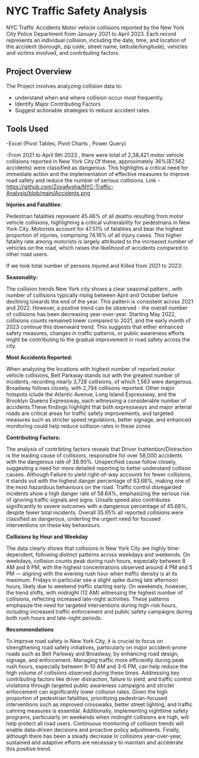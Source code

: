 # NYC Traffic Safety Analysis

NYC Traffic Accidents
Motor vehicle collisions reported by the New York City Police Department from January 2021 to April 2023. Each record represents an individual collision, including the date, time, and location of the accident (borough, zip code, street name, latitude/longitude), vehicles and victims involved, and contributing factors.

## Project Overview ##

The Project involves analyzing collision data to:
- understand when and where collision occur most frequently.
- Identify Major Contributing Factors
- Suggest actionable strategies to reduce accident rates.

## Tools Used ##
-Excel (Pivot Tables, Pivot Charts , Power Query)

-From 2021 to April 9th 2023 , there were total of 2,38,421 motor vehicle collisions reported in New York City.Of these, approximately 36%(87,562 accidents) were classified as dangerous. This highlights a critical need for immediate action and the implementation of effective measures to improve road safety and reduce the number of serious collisions. 
Link - https://github.com/ZoyaAysha/NYC-Traffic-Analysis/blob/main/Accidents.png

**Injuries and Fatalities:**

Pedestrian fatalities represent 45.46% of all deaths resulting from motor vehicle collisions, highlighting a critical vulnerability for pedestrians in New York City.
Motorists account for 47.51% of fatalities and bear the highest proportion of injuries, comprising 74.16% of all injury cases. This higher fatality rate among motorists is largely attributed to the increased number of vehicles on the road, which raises the likelihood of accidents compared to other road users.

If we look total number of persons Injured and Killed from 2021 to 2023: 

**Seasonality:**

The collision trends New York city shows a clear seasonal pattern , with number of collisions typically rising between April and October before declining towards the end of the year. This pattern is consistent across 2021 and 2022. However, a postive trend can be observed - the overall number of collisions has been decreasing year-over-year. Starting May 2022, collisions counts remained lower compared to 2021, and the early month of 2023 continue this downward trend. This suggests that either enhanced safety measures, changes in traffic patterns, or public awareness efforts might be contributing to the gradual improvement in road safety across the city.

**Most Accidents Reported:**

When analyzing the locations with highest number of reported motor vehicle collisions, Belt Parkway stands out with the greatest number of incidents, recording nearly 3,728 collisions, of which 1,563 were dangerous. Broadway follows closely, with 2,794 collisons reported. Other major hotspots iclude the Atlantic Avenue, Long Island Expressway, and the Brooklyn Queens Expressway, each witnessing a considerable number of accidents.These findings highlight that both expressways and major arterial roads are critical areas for traffic safety improvements, and targeted measures such as stricter speed regulations, better signage, and enhanced monitoring could help reduce collision rates in these zones

**Contributing Factors:**

The analysis of contribting factors reveals that Driver Inattention/Distraction is the leading cause of collisions, responsible for over 58,000 accidents with the dangerous rate of 38.90%. Unspecified cause follow closely, suggesting a need for more detailed reporting to better understand collison causes. Although Failure to yield right-of-way accounts for fewer collisions, it stands out with the highest danger percentage of 63.68%, making one of the most hazardous behaviours on the road. Traffic control disregarded incidents show a high danger rate of 58.64%, emphasizing the serious risk of ignoring traffic signals and signs. Unsafe speed also contributes significantly to severe outcomes with a dangerous percentage of 45.68%, despite fewer total incidents. Overall 35.95% all reported collisions were classified as dangerous, underling the urgent need for focused interventions on these key behaviours.

**Collisions by Hour and Weekday**

The data clearly shows that collisions in New York City are highly time-dependent, following distinct patterns across weekdays and weekends. On weekdays, collision counts peak during rush hours, especially between 8 AM and 6 PM, with the highest concentrations observed around 4 PM and 5 PM — aligning with the evening rush hour when traffic density is at its maximum. Fridays in particular see a slight spike during late afternoon hours, likely due to weekend traffic starting early. On weekends, however, the trend shifts, with midnight (12 AM) witnessing the highest number of collisions, reflecting increased late-night activities. These patterns emphasize the need for targeted interventions during high-risk hours, including increased traffic enforcement and public safety campaigns during both rush hours and late-night periods.

**Recommendations**

To improve road safety in New York City, it is crucial to focus on strengthening road safety initiatives, particularly on major accident-prone roads such as Belt Parkway and Broadway, by enhancing road design, signage, and enforcement. Managing traffic more efficiently during peak rush hours, especially between 8–10 AM and 3–6 PM, can help reduce the high volume of collisions observed during these times. Addressing key contributing factors like driver distraction, failure to yield, and traffic control violations through targeted public awareness campaigns and stricter enforcement can significantly lower collision rates. Given the high proportion of pedestrian fatalities, prioritizing pedestrian-focused interventions such as improved crosswalks, better street lighting, and traffic calming measures is essential. Additionally, implementing nighttime safety programs, particularly on weekends when midnight collisions are high, will help protect all road users. Continuous monitoring of collision trends will enable data-driven decisions and proactive policy adjustments. Finally, although there has been a steady decrease in collisions year-over-year, sustained and adaptive efforts are necessary to maintain and accelerate this positive trend.



		
  






